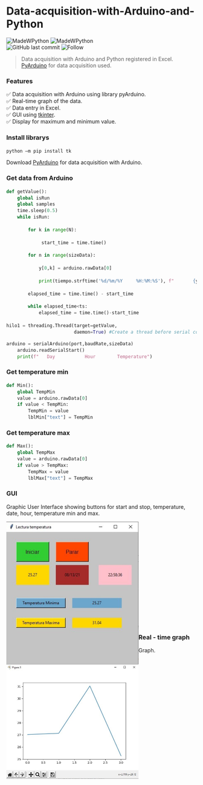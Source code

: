 # Data-acquisition-with-Arduino-and-Python

![MadeWPython](http://ForTheBadge.com/images/badges/made-with-python.svg)
![MadeWPython](http://ForTheBadge.com/images/badges/built-with-love.svg)
<br />
![GitHub last commit](https://img.shields.io/github/last-commit/KevinNVT/Data-acquisition-with-Arduino-and-Python)
![Follow](https://img.shields.io/github/followers/KevinNVT.svg?style=social&label=Follow&maxAge=2592000)

>Data acquisition with Arduino and Python registered in Excel.
><br />
[PyArduino](https://roboticoss.com/modulo-pyarduino-lectura-de-datos/) for data acquisition used.
>

### Features

✅ Data acquisition with Arduino using library pyArduino. <br />
✅ Real-time graph of the data. <br />
✅ Data entry in Excel. <br />
✅ GUI using [tkinter](https://docs.python.org/3/library/tkinter.html). <br />
✅ Display for maximum and minimum value. <br />

### Install librarys
```markdown
python –m pip install tk
```

Download [PyArduino](https://roboticoss.com/modulo-pyarduino-lectura-de-datos/) for data acquisition with Arduino. 

### Get data from Arduino 

```python
def getValue():
    global isRun
    global samples
    time.sleep(0.5)
    while isRun:

        for k in range(N):

             start_time = time.time()

        for n in range(sizeData):
    
            y[0,k] = arduino.rawData[0]

            print(tiempo.strftime('%d/%m/%Y     %H:%M:%S'), f"       {y[0,k]}")

        elapsed_time = time.time() - start_time

        while elapsed_time<ts:
            elapsed_time = time.time()-start_time

hilo1 = threading.Thread(target=getValue,
                         daemon=True) #Create a thread before serial communication starts
```

```python
arduino = serialArduino(port,baudRate,sizeData)
    arduino.readSerialStart()
    print(f"   Day           Hour        Temperature")
```

### Get temperature min

```python
def Min():
    global TempMin
    value = arduino.rawData[0]
    if value < TempMin:
        TempMin = value
        lblMin["text"] = TempMin
```

### Get temperature max

```python
def Max():
    global TempMax
    value = arduino.rawData[0]
    if value > TempMax:
        TempMax = value
        lblMax["text"] = TempMax
```

### GUI

Graphic User Interface showing buttons for start and stop, temperature, date, hour, temperature min and max. 



<img align="left" src="https://github.com/KevinNVT/Data-acquisition-with-Arduino-and-Python/blob/main/img/GUI.jpg" width="350px">
<br /><br /><br /><br /><br /><br /><br /><br /><br /><br /><br /><br /><br /><br /><br /><br />


### Real - time graph

Graph. 

<img align="left" src="https://github.com/KevinNVT/Data-acquisition-with-Arduino-and-Python/blob/main/img/Graph.jpg" width="350px">
<br />
